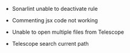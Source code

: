- Sonarlint unable to deactivate rule
- Commenting jsx code not working

- Unable to open multiple files from Telescope

- Telescope search current path
